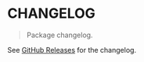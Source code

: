 # CHANGELOG

> Package changelog.

See [GitHub Releases](https://github.com/stdlib-js/random-array-rayleigh/releases) for the changelog.